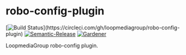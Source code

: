 # robo-config-plugin

[![Build Status](https://circleci.com/gh/loopmediagroup/robo-config-plugin.png?style=shield&circle-token=???)](https://circleci.com/gh/loopmediagroup/robo-config-plugin)
[![Semantic-Release](https://github.com/blackflux/js-gardener/blob/master/assets/icons/semver.svg)](https://github.com/semantic-release/semantic-release)
[![Gardener](https://github.com/blackflux/js-gardener/blob/master/assets/badge.svg)](https://github.com/blackflux/js-gardener)

LoopmediaGroup robo-config plugin.
